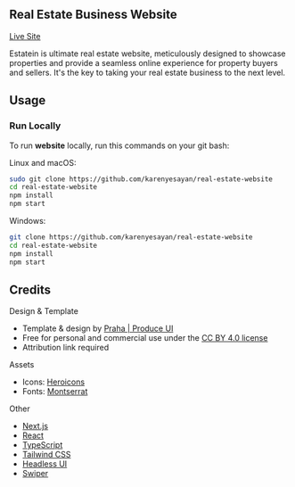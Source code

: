## Real Estate Business Website 

[Live Site](https://estateinr.vercel.app/)

Estatein is ultimate real estate website, meticulously designed to showcase properties and provide a seamless online experience for property buyers and sellers. It's the key to taking your real estate business to the next level.

## Usage

### Run Locally

To run **website** locally, run this commands on your git bash:

Linux and macOS:

```bash
sudo git clone https://github.com/karenyesayan/real-estate-website
cd real-estate-website
npm install
npm start
```

Windows:

```bash
git clone https://github.com/karenyesayan/real-estate-website
cd real-estate-website
npm install
npm start
```

## Credits

Design & Template

- Template & design by [Praha | Produce UI](https://www.figma.com/@praha)
- Free for personal and commercial use under the [CC BY 4.0 license](https://creativecommons.org/licenses/by/4.0/)
- Attribution link required

Assets

- Icons: [Heroicons](https://github.com/tailwindlabs/heroicons)
- Fonts: [Montserrat](https://fonts.google.com/specimen/Urbanist/about?query=Urbanist)

Other

- [Next.js](https://github.com/vercel/next.js)
- [React](https://github.com/facebook/react/releases)
- [TypeScript
](https://github.com/microsoft/TypeScript)
- [Tailwind CSS](https://github.com/tailwindlabs/tailwindcss)
- [Headless UI](https://github.com/tailwindlabs/headlessui)
- [Swiper](https://github.com/nolimits4web/swiper)
